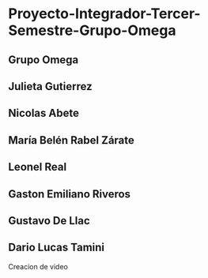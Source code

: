 # Proyecto-Integrador-Tercer-Semestre-Grupo-Omega


Grupo Omega 
---------------------------
Julieta Gutierrez
---------------------------
Nicolas Abete
---------------------------
María Belén Rabel Zárate
---------------------------
Leonel Real
---------------------------
Gaston Emiliano Riveros
---------------------------
Gustavo De Llac
---------------------------
Dario Lucas Tamini
---------------------------

Creacion de video

